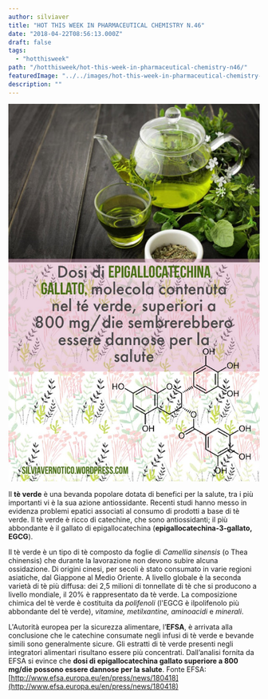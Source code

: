 ```yaml
---
author: silviaver
title: "HOT THIS WEEK IN PHARMACEUTICAL CHEMISTRY N.46"
date: "2018-04-22T08:56:13.000Z"
draft: false
tags:
  - "hotthisweek"
path: "/hotthisweek/hot-this-week-in-pharmaceutical-chemistry-n46/"
featuredImage: "../../images/hot-this-week-in-pharmaceutical-chemistry-n-46.md/img_1810.jpg"
description: ""
---
```


![IMG_1810.JPG](../../images/hot-this-week-in-pharmaceutical-chemistry-n-46.md/img_1810.jpg)

Il **tè verde** è una bevanda popolare dotata di benefici per la salute, tra i più importanti vi è la sua azione antiossidante. Recenti studi hanno messo in evidenza problemi epatici associati al consumo di prodotti a base di tè verde. Il tè verde è ricco di catechine, che sono antiossidanti; il più abbondante è il gallato di epigallocatechina (**epigallocatechina-3-gallato, EGCG**).

Il tè verde è un tipo di tè composto da foglie di _Camellia sinensis_ (o Thea chinensis) che durante la lavorazione non devono subire alcuna ossidazione. Di origini cinesi, per secoli è stato consumato in varie regioni asiatiche, dal Giappone al Medio Oriente. A livello globale è la seconda varietà di tè più diffusa: dei 2,5 milioni di tonnellate di tè che si producono a livello mondiale, il 20% è rappresentato da tè verde. La composizione chimica del tè verde è costituita da _polifenoli_ (l'EGCG è ilpolifenolo più abbondante del tè verde), _vitamine, metilxantine, aminoacidi_ e _minerali_.

L'Autorità europea per la sicurezza alimentare, l’**EFSA**, è arrivata alla conclusione che le catechine consumate negli infusi di tè verde e bevande simili sono generalmente sicure. Gli estratti di tè verde presenti negli integratori alimentari risultano essere più concentrati. Dall’analisi fornita da EFSA si evince che **dosi di epigallocatechina gallato superiore a 800 mg/die possono essere dannose per la salute**. Fonte EFSA: [http://www.efsa.europa.eu/en/press/news/180418](http://www.efsa.europa.eu/en/press/news/180418)
